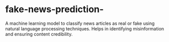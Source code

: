 # fake-news-prediction-
A machine learning model to classify news articles as real or fake using natural language processing techniques. Helps in identifying misinformation and ensuring content credibility.
